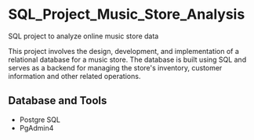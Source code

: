 # SQL_Project_Music_Store_Analysis
SQL project to analyze online music store data

This project involves the design, development, and implementation of a relational database for a music store. The database is built using SQL and serves as a backend for managing the store's inventory, customer information and other related operations.


## Database and Tools
* Postgre SQL
* PgAdmin4
